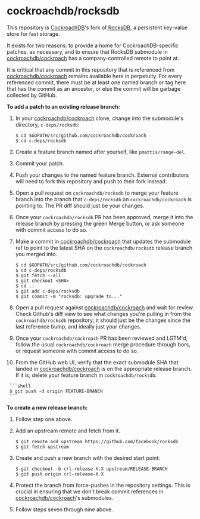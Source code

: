 # cockroachdb/rocksdb

This repository is [CockroachDB]'s fork of [RocksDB], a persistent key-value
store for fast storage.

It exists for two reasons: to provide a home for CockroachDB-specific patches,
as necessary, and to ensure that RocksDB submodule in
[cockroachdb/cockroach][cockroachdb] has a company-controlled remote to point
at.

It is critical that any commit in this repository that is referenced from
[cockroachdb/cockroach][cockroachdb] remains available here in perpetuity. For
every referenced commit, there must be at least one named branch or tag here
that has the commit as an ancestor, or else the commit will be garbage collected
by GitHub.

**To add a patch to an existing release branch:**

  1. In your [cockroachdb/cockroach][cockroachdb] clone, change into the
     submodule's directory, `c-deps/rocksdb`:

     ```shell
     $ cd $GOPATH/src/github.com/cockroachdb/cockroach
     $ cd c-deps/rocksdb
     ```

  2. Create a feature branch named after yourself, like `pmattis/range-del`.

  3. Commit your patch.

  4. Push your changes to the named feature branch. External contributors
     will need to fork this repository and push to their fork instead.

  5. Open a pull request on `cockroachdb/rocksdb` to merge your feature branch
     into the branch that `c-deps/rocksdb` on `cockroachdb/cockroach` is
     pointing to. The PR diff should just be your changes.

  6. Once your `cockroachdb/rocksdb` PR has been approved, merge it into the
     release branch  by pressing the green Merge button, or ask someone with
     commit access to do so.

  7. Make a commit in [cockroachdb/cockroach][cockroachdb] that updates the
     submodule ref to point to the latest SHA on the `cockroachdb/rocksdb`
     release branch you merged into.

     ```shell
     $ cd $GOPATH/src/github.com/cockroachdb/cockroach
     $ cd c-deps/rocksdb
     $ git fetch --all
     $ git checkout <SHA>
     $ cd ..
     $ git add c-deps/rocksdb
     $ git commit -m "rocksdb: upgrade to..."
     ```

  8. Open a pull request against [cockroachdb/cockroach][cockroachdb] and wait
     for review. Check Github's diff view to see what changes you're pulling in
     from the `cockroachdb/rocksdb` repository; it should just be the changes
     since the last reference bump, and ideally just your changes.

  9. Once your `cockroachdb/cockroach` PR has been reviewed and LGTM'd, follow
     the usual `cockroachdb/cockroach` merge procedure through bors, or request
     someone with commit access to do so.

  10. From the GitHub web UI, verify that the exact submodule SHA that landed in
     [cockroachdb/cockroach][cockroachdb] is on the appropriate release branch.
     If it is, delete your feature branch in `cockroachdb/rocksdb`.

     ```shell
     $ git push -d origin FEATURE-BRANCH
     ```

**To create a new release branch:**

  1. Follow step one above.

  2. Add an upstream remote and fetch from it.

     ```shell
     $ git remote add upstream https://github.com/facebook/rocksdb
     $ git fetch upstream
     ```

  3. Create and push a new branch with the desired start point:

     ```shell
     $ git checkout -b crl-release-X.X upstream/RELEASE-BRANCH
     $ git push origin crl-release-X.X
     ```

  4. Protect the branch from force-pushes in the repository settings. This is
     crucial in ensuring that we don't break commit references in
     [cockroachdb/cockroach][cockroachdb]'s submodules.

  5. Follow steps seven through nine above.

[CockroachDB]: https://github.com/cockroachdb/cockroach
[RocksDB]: https://github.com/facebook/rocksdb 
